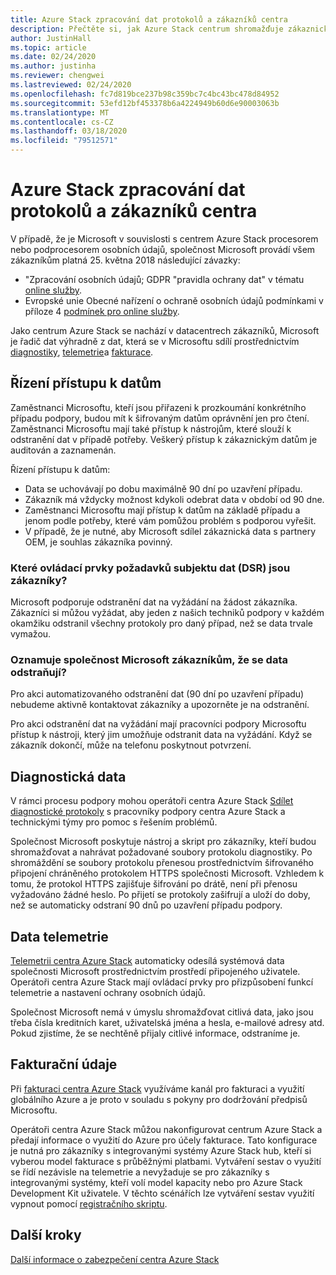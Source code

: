 ```yaml
---
title: Azure Stack zpracování dat protokolů a zákazníků centra
description: Přečtěte si, jak Azure Stack centrum shromažďuje zákaznická data a informace.
author: JustinHall
ms.topic: article
ms.date: 02/24/2020
ms.author: justinha
ms.reviewer: chengwei
ms.lastreviewed: 02/24/2020
ms.openlocfilehash: fc7d819bce237b98c359bc7c4bc43bc478d84952
ms.sourcegitcommit: 53efd12bf453378b6a4224949b60d6e90003063b
ms.translationtype: MT
ms.contentlocale: cs-CZ
ms.lasthandoff: 03/18/2020
ms.locfileid: "79512571"
---
```

# <a name="azure-stack-hub-log-and-customer-data-handling"></a>Azure Stack zpracování dat protokolů a zákazníků centra 

V případě, že je Microsoft v souvislosti s centrem Azure Stack procesorem nebo podprocesorem osobních údajů, společnost Microsoft provádí všem zákazníkům platná 25. května 2018 následující závazky:

- "Zpracování osobních údajů; GDPR "pravidla ochrany dat" v tématu [online služby](http://www.microsoftvolumelicensing.com/DocumentSearch.aspx?Mode=3&DocumentTypeId=31).
- Evropské unie Obecné nařízení o ochraně osobních údajů podmínkami v příloze 4 [podmínek pro online služby](http://www.microsoftvolumelicensing.com/DocumentSearch.aspx?Mode=3&DocumentTypeId=31).

Jako centrum Azure Stack se nachází v datacentrech zákazníků, Microsoft je řadič dat výhradně z dat, která se v Microsoftu sdílí prostřednictvím [diagnostiky](azure-stack-diagnostic-log-collection-overview-tzl.md), [telemetrie](azure-stack-telemetry.md)a [fakturace](azure-stack-usage-reporting.md).  

## <a name="data-access-controls"></a>Řízení přístupu k datům 
Zaměstnanci Microsoftu, kteří jsou přiřazeni k prozkoumání konkrétního případu podpory, budou mít k šifrovaným datům oprávnění jen pro čtení. Zaměstnanci Microsoftu mají také přístup k nástrojům, které slouží k odstranění dat v případě potřeby. Veškerý přístup k zákaznickým datům je auditován a zaznamenán.  

Řízení přístupu k datům:
- Data se uchovávají po dobu maximálně 90 dní po uzavření případu.
- Zákazník má vždycky možnost kdykoli odebrat data v období od 90 dne.
- Zaměstnanci Microsoftu mají přístup k datům na základě případu a jenom podle potřeby, které vám pomůžou problém s podporou vyřešit.
- V případě, že je nutné, aby Microsoft sdílel zákaznická data s partnery OEM, je souhlas zákazníka povinný.  

### <a name="what-data-subject-requests-dsr-controls-do-customers-have"></a>Které ovládací prvky požadavků subjektu dat (DSR) jsou zákazníky?
Microsoft podporuje odstranění dat na vyžádání na žádost zákazníka. Zákazníci si můžou vyžádat, aby jeden z našich techniků podpory v každém okamžiku odstranil všechny protokoly pro daný případ, než se data trvale vymažou.  

### <a name="does-microsoft-notify-customers-when-the-data-is-deleted"></a>Oznamuje společnost Microsoft zákazníkům, že se data odstraňují?
Pro akci automatizovaného odstranění dat (90 dní po uzavření případu) nebudeme aktivně kontaktovat zákazníky a upozorněte je na odstranění.

Pro akci odstranění dat na vyžádání mají pracovníci podpory Microsoftu přístup k nástroji, který jim umožňuje odstranit data na vyžádání. Když se zákazník dokončí, může na telefonu poskytnout potvrzení.

## <a name="diagnostic-data"></a>Diagnostická data
V rámci procesu podpory mohou operátoři centra Azure Stack [Sdílet diagnostické protokoly](azure-stack-diagnostic-log-collection-overview-tzl.md) s pracovníky podpory centra Azure Stack a technickými týmy pro pomoc s řešením problémů.

Společnost Microsoft poskytuje nástroj a skript pro zákazníky, kteří budou shromažďovat a nahrávat požadované soubory protokolu diagnostiky. Po shromáždění se soubory protokolu přenesou prostřednictvím šifrovaného připojení chráněného protokolem HTTPS společnosti Microsoft. Vzhledem k tomu, že protokol HTTPS zajišťuje šifrování po drátě, není při přenosu vyžadováno žádné heslo. Po přijetí se protokoly zašifrují a uloží do doby, než se automaticky odstraní 90 dnů po uzavření případu podpory.

## <a name="telemetry-data"></a>Data telemetrie
[Telemetrii centra Azure Stack](azure-stack-telemetry.md) automaticky odesílá systémová data společnosti Microsoft prostřednictvím prostředí připojeného uživatele. Operátoři centra Azure Stack mají ovládací prvky pro přizpůsobení funkcí telemetrie a nastavení ochrany osobních údajů.

Společnost Microsoft nemá v úmyslu shromažďovat citlivá data, jako jsou třeba čísla kreditních karet, uživatelská jména a hesla, e-mailové adresy atd. Pokud zjistíme, že se nechtěně přijaly citlivé informace, odstraníme je.

## <a name="billing-data"></a>Fakturační údaje
Při [fakturaci centra Azure Stack](azure-stack-usage-reporting.md) využíváme kanál pro fakturaci a využití globálního Azure a je proto v souladu s pokyny pro dodržování předpisů Microsoftu.

Operátoři centra Azure Stack můžou nakonfigurovat centrum Azure Stack a předají informace o využití do Azure pro účely fakturace. Tato konfigurace je nutná pro zákazníky s integrovanými systémy Azure Stack hub, kteří si vyberou model fakturace s průběžnými platbami. Vytváření sestav o využití se řídí nezávisle na telemetrie a nevyžaduje se pro zákazníky s integrovanými systémy, kteří volí model kapacity nebo pro Azure Stack Development Kit uživatele. V těchto scénářích lze vytváření sestav využití vypnout pomocí [registračního skriptu](azure-stack-usage-reporting.md).


## <a name="next-steps"></a>Další kroky 
[Další informace o zabezpečení centra Azure Stack](azure-stack-security-foundations.md) 

